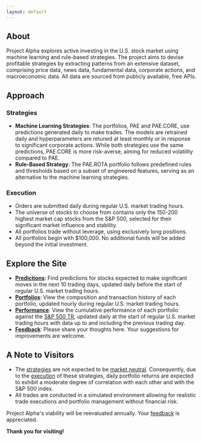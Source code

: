 ```yaml
---
layout: default
---
```

## About

Project Alpha explores active investing in the U.S. stock market using machine learning and rule-based strategies. The project aims to devise profitable strategies by extracting patterns from an extensive dataset, comprising price data, news data, fundamental data, corporate actions, and macroeconomic data. All data are sourced from publicly available, free APIs.

## Approach

### Strategies

- **Machine Learning Strategies**: The portfolios, PAE and PAE.CORE, use predictions generated daily to make trades. The models are retrained daily and hyperparameters are retuned at least monthly or in response to significant corporate actions. While both strategies use the same predictions, PAE.CORE is more risk-averse, aiming for reduced volatility compared to PAE.
- **Rule-Based Strategy**: The PAE.ROTA portfolio follows predefined rules and thresholds based on a subset of engineered features, serving as an alternative to the machine learning strategies.

### Execution

- Orders are submitted daily during regular U.S. market trading hours.
- The universe of stocks to choose from contains only the 150-200 highest market cap stocks from the S&P 500, selected for their significant market influence and stability.
- All portfolios trade without leverage, using exclusively long positions.
- All portfolios begin with $100,000. No additional funds will be added beyond the initial investment.

## Explore the Site

- **[Predictions](/predictions)**: Find predictions for stocks expected to make significant moves in the next 10 trading days, updated daily before the start of regular U.S. market trading hours.
- **[Portfolios](/portfolios)**: View the composition and transaction history of each portfolio, updated hourly during regular U.S. market trading hours.
- **[Performance](/performance)**: View the cumulative performance of each portfolio against the [S&P 500 TR](https://www.google.com/finance/quote/SP500TR:INDEXSP), updated daily at the start of regular U.S. market trading hours with data up to and including the previous trading day.
- **[Feedback](/feedback)**: Please share your thoughts here. Your suggestions for improvements are welcome.

## A Note to Visitors

- The [strategies](#strategies) are not expected to be [market neutral](https://www.investopedia.com/terms/m/marketneutral.asp). Consequently, due to the [execution](#execution) of these strategies, daily portfolio returns are expected to exhibit a moderate degree of correlation with each other and with the S&P 500 index.
- All trades are conducted in a simulated environment allowing for realistic trade executions and portfolio management without financial risk.

Project Alpha's viability will be reevaluated annually. Your [feedback](/feedback) is appreciated.

**Thank you for visiting!**
